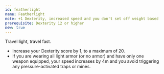 ```yaml
---
id: featherlight
name: Featherlight
note: +1 Dexterity, increased speed and you don't set off weight based traps
prerequisite: Dexterity 12 or higher
new: true
---
```


Travel light, travel fast.

- Increase your Dexterity score by 1, to a maximum of 20.
- If you are wearing all light armor (or no armor) and have only one weapon equipped, your speed increases by 4m and
you avoid triggering any pressure-activated traps or mines.